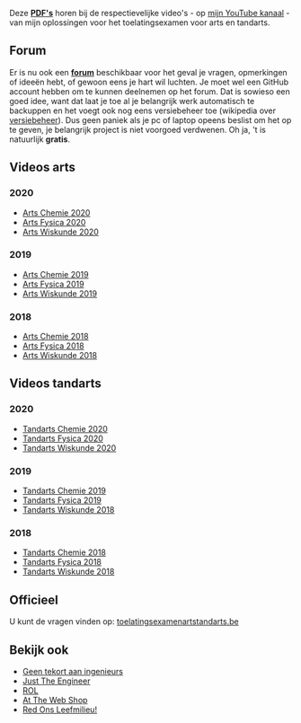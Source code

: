 Deze __[PDF's](https://github.com/DenIngenieur/Toelatingsproef-arts-tandarts "PDF's")__ horen bij de respectievelijke video's - op [mijn YouTube kanaal](https://www.youtube.com/channel/UCQNHfLb5Uia57Tb1SZ-tzpw "mijn YouTube kanaal") - van mijn oplossingen voor het toelatingsexamen voor arts en tandarts.

## Forum ##
Er is nu ook een __[forum](https://github.com/DenIngenieur/Toelatingsproef-arts-tandarts/discussions/ "forum")__ beschikbaar voor het geval je vragen, opmerkingen of ideeën hebt, of gewoon eens je hart wil luchten. Je moet wel een GitHub account hebben om te kunnen deelnemen op het forum. Dat is sowieso een goed idee, want dat laat je toe al je belangrijk werk automatisch te backuppen en het voegt ook nog eens versiebeheer toe (wikipedia over [versiebeheer](https://nl.wikipedia.org/wiki/Versiebeheersysteem "versiebeheer")). Dus geen paniek als je pc of laptop opeens beslist om het op te geven, je belangrijk project is niet voorgoed verdwenen. 
 Oh ja, 't is natuurlijk __gratis__.

## Videos arts ##
### 2020 ###
* [Arts Chemie 2020](https://www.youtube.com/watch?v=ZA_o2OAHDRg "Arts Chemie 2020")
* [Arts Fysica 2020](https://www.youtube.com/watch?v=c4ZOn-zDcZM "Arts Fysica 2020")
* [Arts Wiskunde 2020](https://www.youtube.com/watch?v=wcf-kvMvMtI "Arts Wiskunde 2020")

### 2019 ###
* [Arts Chemie 2019](https://www.youtube.com/watch?v=BtiAuvGpcEk "Arts Chemie 2019")
* [Arts Fysica 2019](https://www.youtube.com/watch?v=eZY3kPjS_AA "Arts Fysica 2019")
* [Arts Wiskunde 2019](https://www.youtube.com/watch?v=JeTOu_F4HVo "Arts Wiskunde 2019")

### 2018 ###
* [Arts Chemie 2018](https://www.youtube.com/watch?v=LeSFFfWP2yI "Arts Chemie 2018")
* [Arts Fysica 2018](https://www.youtube.com/watch?v=J0rB9I6UP4k "Arts Fysica 2018")
* [Arts Wiskunde 2018](https://www.youtube.com/watch?v=f2ATM_U4QU0 "Arts Wiskunde 2018")

## Videos tandarts ##
### 2020 ###
* [Tandarts Chemie 2020](https://www.youtube.com/watch?v=wgCUy-gBJUI "Tandarts Chemie 2020")
* [Tandarts Fysica 2020](https://www.youtube.com/watch?v=uGw8VPeDD9Y "Tandarts Fysica 2020")
* [Tandarts Wiskunde 2020](https://www.youtube.com/watch?v=vM7dFZBJLkM "Tandarts Wiskunde 2020")

### 2019 ###
* [Tandarts Chemie 2019](https://www.youtube.com/watch?v=oRuhYKW34sk "Tandarts Chemie 2019")
* [Tandarts Fysica 2019](https://www.youtube.com/watch?v=F-LRhO-CYkM "Tandarts Fysica 2019")
* [Tandarts Wiskunde 2018](https://www.youtube.com/watch?v=ro6chBim2ic "Tandarts Wiskunde 2019")

### 2018 ###
* [Tandarts Chemie 2018](https://www.youtube.com/watch?v=6wW8XPvIovE "Tandarts Chemie 2018")
* [Tandarts Fysica 2018](https://www.youtube.com/watch?v=Cqq2Sb7VJZI "Tandarts Fysica 2018")
* [Tandarts Wiskunde 2018](https://www.youtube.com/watch?v=bhtl4g6rasA "Tandarts Wiskunde 2018")

## Officieel ##
U kunt de vragen vinden op: [toelatingsexamenartstandarts.be](https://www.toelatingsexamenartstandarts.be/examenvragen "toelatingsexamenartstandarts.be")

## Bekijk ook ##
* [Geen tekort aan ingenieurs](http://geentekortaaningenieurs.be "Geen tekort aan ingenieurs")
* [Just The Engineer](https://justtheengineer.eu/ "Just The Engineer")
* [ROL](https://rol.be/ "ROL")
* [At The Web Shop](https://attheweb.shop/ "At The Web Shop")
* [Red Ons Leefmilieu!](https://redonsleefmilieu.wordpress.com/ "Red Ons Leefmilieu!")


